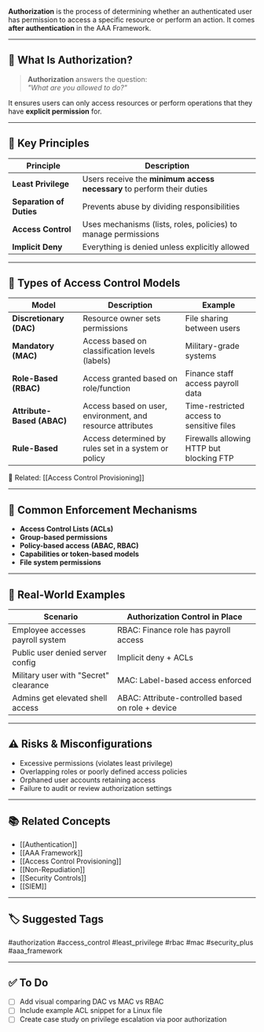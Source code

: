 **Authorization** is the process of determining whether an authenticated user has permission to access a specific resource or perform an action. It comes **after authentication** in the AAA Framework.

---

## 🎯 What Is Authorization?

> **Authorization** answers the question:  
> _"What are you allowed to do?"_

It ensures users can only access resources or perform operations that they have **explicit permission** for.

---

## 🔑 Key Principles

| Principle             | Description                                                            |
|------------------------|------------------------------------------------------------------------|
| **Least Privilege**    | Users receive the **minimum access necessary** to perform their duties |
| **Separation of Duties** | Prevents abuse by dividing responsibilities                         |
| **Access Control**     | Uses mechanisms (lists, roles, policies) to manage permissions         |
| **Implicit Deny**      | Everything is denied unless explicitly allowed                         |

---

## 🧱 Types of Access Control Models

| Model                      | Description                                                       | Example                                 |
|----------------------------|-------------------------------------------------------------------|-----------------------------------------|
| **Discretionary (DAC)**    | Resource owner sets permissions                                   | File sharing between users              |
| **Mandatory (MAC)**        | Access based on classification levels (labels)                   | Military-grade systems                  |
| **Role-Based (RBAC)**      | Access granted based on role/function                            | Finance staff access payroll data       |
| **Attribute-Based (ABAC)** | Access based on user, environment, and resource attributes        | Time-restricted access to sensitive files |
| **Rule-Based**             | Access determined by rules set in a system or policy              | Firewalls allowing HTTP but blocking FTP|

📎 Related: [[Access Control Provisioning]]

---

## 🔐 Common Enforcement Mechanisms

- **Access Control Lists (ACLs)**
- **Group-based permissions**
- **Policy-based access (ABAC, RBAC)**
- **Capabilities or token-based models**
- **File system permissions**

---

## 🧰 Real-World Examples

| Scenario                            | Authorization Control in Place                          |
|-------------------------------------|----------------------------------------------------------|
| Employee accesses payroll system    | RBAC: Finance role has payroll access                   |
| Public user denied server config    | Implicit deny + ACLs                                    |
| Military user with "Secret" clearance | MAC: Label-based access enforced                       |
| Admins get elevated shell access    | ABAC: Attribute-controlled based on role + device       |

---

## ⚠️ Risks & Misconfigurations

- Excessive permissions (violates least privilege)
- Overlapping roles or poorly defined access policies
- Orphaned user accounts retaining access
- Failure to audit or review authorization settings

---

## 📚 Related Concepts

- [[Authentication]]
- [[AAA Framework]]
- [[Access Control Provisioning]]
- [[Non-Repudiation]]
- [[Security Controls]]
- [[SIEM]]

---

## 🏷 Suggested Tags

#authorization #access_control #least_privilege #rbac #mac #security_plus #aaa_framework

---

## ✅ To Do

- [ ] Add visual comparing DAC vs MAC vs RBAC
- [ ] Include example ACL snippet for a Linux file
- [ ] Create case study on privilege escalation via poor authorization
